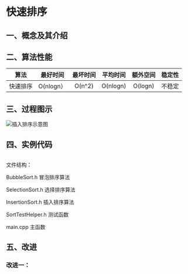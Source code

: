 # 快速排序

## 一、概念及其介绍





## 二、算法性能

|   算法   | 最好时间  | 最坏时间 | 平均时间 | 额外空间 | 稳定性 |
| :------: | :-------: | :------: | :------: | :------: | :----: |
| 快速排序 | O(nlogn） |  O(n^2)  | O(nlogn) | O(logn)  | 不稳定 |





## 三、过程图示

![插入排序示意图](https://github.com/wanyu416/Data-Strucure/blob/main/src/bubbleSort.gif)



## 四、实例代码

```c++

```



文件结构：

BubbleSort.h  冒泡排序算法

SelectionSort.h  选择排序算法

InsertionSort.h  插入排序算法

SortTestHelper.h  测试函数

main.cpp  主函数



## 五、改进

### 改进一：
